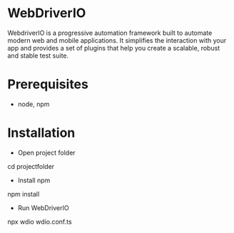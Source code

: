 # WebDriverIO

WebdriverIO is a progressive automation framework built to automate modern web and mobile applications. It simplifies the interaction with your app and provides a set of plugins that help you create a scalable, robust and stable test suite.

# Prerequisites

- node, npm

# Installation

- Open project folder

cd projectfolder

- Install npm

npm install

- Run WebDriverIO

npx wdio wdio.conf.ts
